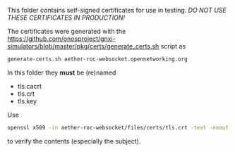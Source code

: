 <!--
SPDX-FileCopyrightText: 2021 Open Networking Foundation

SPDX-License-Identifier: Apache-2.0
-->

This folder contains self-signed certificates for use in testing. _DO NOT USE THESE
CERTIFICATES IN PRODUCTION!_

The certificates were generated with the
https://github.com/onosproject/gnxi-simulators/blob/master/pkg/certs/generate_certs.sh 
script as
```bash
generate-certs.sh aether-roc-websocket.opennetworking.org
```

In this folder they **must** be (re)named
* tls.cacrt
* tls.crt
* tls.key

Use
```bash
openssl x509 -in aether-roc-websocket/files/certs/tls.crt -text -noout
```
to verify the contents (especially the subject).
